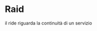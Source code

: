 # Raid

il ride riguarda la continuità di un servizio
<!--stackedit_data:
eyJoaXN0b3J5IjpbLTczMjIwNDg2XX0=
-->
